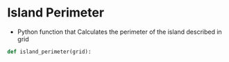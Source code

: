 # Island Perimeter

- Python function that Calculates the perimeter of the island described in grid

```Python
def island_perimeter(grid):
```
